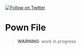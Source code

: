 [![Follow on Twitter](https://img.shields.io/twitter/follow/pownjs.svg?logo=twitter)](https://twitter.com/pownjs)

# Pown File

> **WARNING**: work in progress
